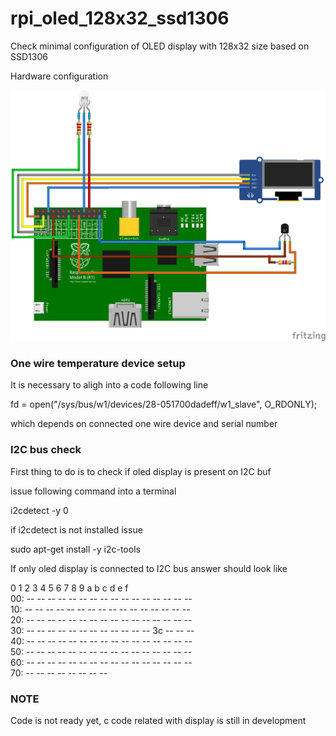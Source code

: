# rpi_oled_128x32_ssd1306

Check minimal configuration of OLED display with 128x32 size based on SSD1306

Hardware configuration

![Hardware_Configuration](rpi_oled_128x32_ssd1306_bb.png)

### One wire temperature device setup

It is necessary to aligh into a code following line

fd = open("/sys/bus/w1/devices/28-051700dadeff/w1_slave", O_RDONLY);

which depends on connected one wire device and serial number

### I2C bus check

First thing to do is to check if oled display is present on I2C buf

issue following command into a terminal

i2cdetect -y 0

if i2cdetect is not installed issue

sudo apt-get install -y i2c-tools

If only oled display is connected to I2C bus answer should look like

0  1  2  3  4  5  6  7  8  9  a  b  c  d  e  f <br>
00: -- -- -- -- -- -- -- -- -- -- -- -- -- -- -- -- <br>
10: -- -- -- -- -- -- -- -- -- -- -- -- -- -- -- -- <br>
20: -- -- -- -- -- -- -- -- -- -- -- -- -- -- -- -- <br>
30: -- -- -- -- -- -- -- -- -- -- -- -- 3c -- -- -- <br>
40: -- -- -- -- -- -- -- -- -- -- -- -- -- -- -- -- <br>
50: -- -- -- -- -- -- -- -- -- -- -- -- -- -- -- -- <br>
60: -- -- -- -- -- -- -- -- -- -- -- -- -- -- -- -- <br>
70: -- -- -- -- -- -- -- -- <br>

### NOTE

Code is not ready yet, c code related with display is still in development
